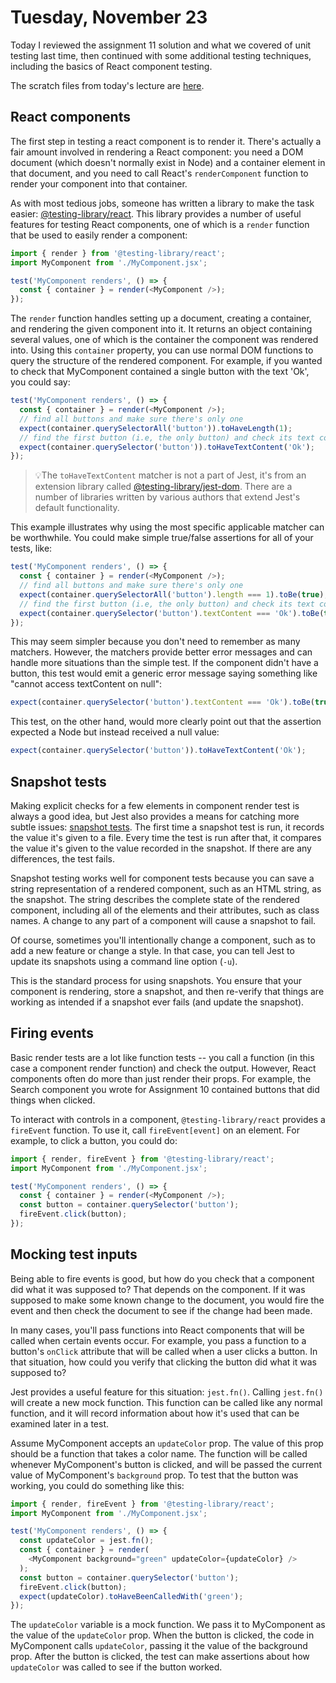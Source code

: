 # Tuesday, November 23

Today I reviewed the assignment 11 solution and what we covered of unit testing
last time, then continued with some additional testing techniques, including the
basics of React component testing.

The scratch files from today's lecture are
[here](https://github.com/WSU-jcheatham/cs2800-playground/tree/20211123_Tuesday).

## React components

The first step in testing a react component is to render it. There's actually a
fair amount involved in rendering a React component: you need a DOM document
(which doesn't normally exist in Node) and a container element in that document,
and you need to call React's `renderComponent` function to render your component
into that container.

As with most tedious jobs, someone has written a library to make the task
easier:
[@testing-library/react](https://testing-library.com/docs/react-testing-library/intro/).
This library provides a number of useful features for testing React components,
one of which is a `render` function that be used to easily render a component:

```js
import { render } from '@testing-library/react';
import MyComponent from './MyComponent.jsx';

test('MyComponent renders', () => {
  const { container } = render(<MyComponent />);
});
```

The `render` function handles setting up a document, creating a container, and
rendering the given component into it. It returns an object containing several
values, one of which is the container the component was rendered into. Using
this `container` property, you can use normal DOM functions to query the
structure of the rendered component. For example, if you wanted to check that
MyComponent contained a single button with the text 'Ok', you could say:

```js
test('MyComponent renders', () => {
  const { container } = render(<MyComponent />);
  // find all buttons and make sure there's only one
  expect(container.querySelectorAll('button')).toHaveLength(1);
  // find the first button (i.e, the only button) and check its text content
  expect(container.querySelector('button')).toHaveTextContent('Ok');
});
```

> 💡The `toHaveTextContent` matcher is not a part of Jest, it's from an
> extension library called
> [@testing-library/jest-dom](https://github.com/testing-library/jest-dom).
> There are a number of libraries written by various authors that extend Jest's
> default functionality.

This example illustrates why using the most specific applicable matcher can be
worthwhile. You could make simple true/false assertions for all of your tests,
like:

```js
test('MyComponent renders', () => {
  const { container } = render(<MyComponent />);
  // find all buttons and make sure there's only one
  expect(container.querySelectorAll('button').length === 1).toBe(true);
  // find the first button (i.e, the only button) and check its text content
  expect(container.querySelector('button').textContent === 'Ok').toBe(true);
});
```

This may seem simpler because you don't need to remember as many matchers.
However, the matchers provide better error messages and can handle more
situations than the simple test. If the component didn't have a button, this
test would emit a generic error message saying something like "cannot access
textContent on null":

```js
expect(container.querySelector('button').textContent === 'Ok').toBe(true);
```

This test, on the other hand, would more clearly point out that the assertion
expected a Node but instead received a null value:

```js
expect(container.querySelector('button')).toHaveTextContent('Ok');
```

## Snapshot tests

Making explicit checks for a few elements in component render test is always a
good idea, but Jest also provides a means for catching more subtle issues:
[snapshot tests](https://jestjs.io/docs/snapshot-testing). The first time a
snapshot test is run, it records the value it's given to a file. Every time the
test is run after that, it compares the value it's given to the value recorded
in the snapshot. If there are any differences, the test fails.

Snapshot testing works well for component tests because you can save a string
representation of a rendered component, such as an HTML string, as the snapshot.
The string describes the complete state of the rendered component, including all
of the elements and their attributes, such as class names. A change to any part
of a component will cause a snapshot to fail.

Of course, sometimes you'll intentionally change a component, such as to add a
new feature or change a style. In that case, you can tell Jest to update its
snapshots using a command line option (`-u`).

This is the standard process for using snapshots. You ensure that your component
is rendering, store a snapshot, and then re-verify that things are working as
intended if a snapshot ever fails (and update the snapshot).

## Firing events

Basic render tests are a lot like function tests -- you call a function (in this
case a component render function) and check the output. However, React
components often do more than just render their props. For example, the Search
component you wrote for Assignment 10 contained buttons that did things when
clicked.

To interact with controls in a component, `@testing-library/react` provides a
`fireEvent` function. To use it, call `fireEvent[event]` on an element. For
example, to click a button, you could do:

```js
import { render, fireEvent } from '@testing-library/react';
import MyComponent from './MyComponent.jsx';

test('MyComponent renders', () => {
  const { container } = render(<MyComponent />);
  const button = container.querySelector('button');
  fireEvent.click(button);
});
```

## Mocking test inputs

Being able to fire events is good, but how do you check that a component did
what it was supposed to? That depends on the component. If it was supposed to
make some known change to the document, you would fire the event and then check
the document to see if the change had been made.

In many cases, you'll pass functions into React components that will be called
when certain events occur. For example, you pass a function to a button's
`onClick` attribute that will be called when a user clicks a button. In that
situation, how could you verify that clicking the button did what it was
supposed to?

Jest provides a useful feature for this situation: `jest.fn()`. Calling
`jest.fn()` will create a new mock function. This function can be called like
any normal function, and it will record information about how it's used that can
be examined later in a test.

Assume MyComponent accepts an `updateColor` prop. The value of this prop should
be a function that takes a color name. The function will be called whenever
MyComponent's button is clicked, and will be passed the current value of
MyComponent's `background` prop. To test that the button was working, you could
do something like this:

```js
import { render, fireEvent } from '@testing-library/react';
import MyComponent from './MyComponent.jsx';

test('MyComponent renders', () => {
  const updateColor = jest.fn();
  const { container } = render(
    <MyComponent background="green" updateColor={updateColor} />
  );
  const button = container.querySelector('button');
  fireEvent.click(button);
  expect(updateColor).toHaveBeenCalledWith('green');
});
```

The `updateColor` variable is a mock function. We pass it to MyComponent as the
value of the `updateColor` prop. When the button is clicked, the code in
MyComponent calls `updateColor`, passing it the value of the background prop.
After the button is clicked, the test can make assertions about how
`updateColor` was called to see if the button worked.

